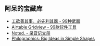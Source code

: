 ## 阿呆的宝藏库

- [工欲善其事，必先利其器 - 99种武器](https://mp.weixin.qq.com/s/O0XnH9UWNGFmKf_CFLyUXg)
- [Airtable Gridview - 99款软件工具](https://airtable.com/shrQQN6A99QLzvo6W/tblB6ynWfJp1PT00j)
- [Noted. - 录音记文册](https://apps.apple.com/cn/app/noted-%E5%BD%95%E9%9F%B3%E8%AE%B0%E6%96%87%E5%86%8C/id1149425482)
- [Philographics: Big Ideas in Simple Shapes](https://studiocarreras.com/philographics)
